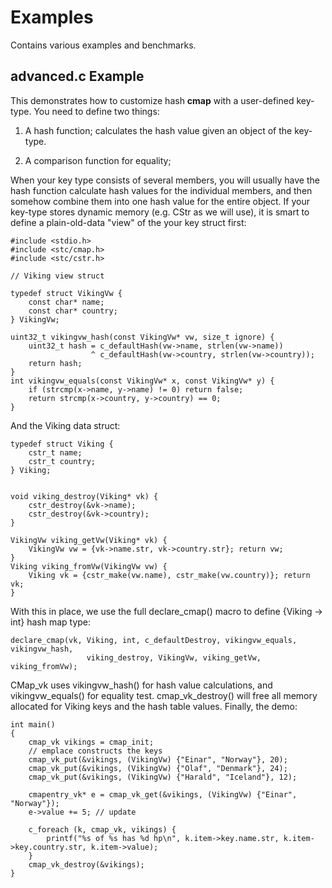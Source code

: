 Examples
========
Contains various examples and benchmarks.


advanced.c Example
------------------

This demonstrates how to customize hash **cmap** with a user-defined key-type. You need to define two things:

1. A hash function; calculates the hash value given an object of the key-type.

2. A comparison function for equality; 

When your key type consists of several members, you will usually have the hash function calculate hash values for the individual members, and then somehow combine them into one hash value for the entire object.
If your key-type stores dynamic memory (e.g. CStr as we will use), it is smart to define a plain-old-data "view" of the your key struct first:
```
#include <stdio.h>
#include <stc/cmap.h>
#include <stc/cstr.h>

// Viking view struct

typedef struct VikingVw {
    const char* name;
    const char* country;
} VikingVw;

uint32_t vikingvw_hash(const VikingVw* vw, size_t ignore) {
    uint32_t hash = c_defaultHash(vw->name, strlen(vw->name))
                  ^ c_defaultHash(vw->country, strlen(vw->country));
    return hash;
}
int vikingvw_equals(const VikingVw* x, const VikingVw* y) {
    if (strcmp(x->name, y->name) != 0) return false;
    return strcmp(x->country, y->country) == 0;
}

```
And the Viking data struct:
```
typedef struct Viking {
    cstr_t name;
    cstr_t country;
} Viking;


void viking_destroy(Viking* vk) {
    cstr_destroy(&vk->name);
    cstr_destroy(&vk->country);
}

VikingVw viking_getVw(Viking* vk) {
    VikingVw vw = {vk->name.str, vk->country.str}; return vw;
}
Viking viking_fromVw(VikingVw vw) {
    Viking vk = {cstr_make(vw.name), cstr_make(vw.country)}; return vk;
}

```
With this in place, we use the full declare_cmap() macro to define {Viking -> int} hash map type:
```
declare_cmap(vk, Viking, int, c_defaultDestroy, vikingvw_equals, vikingvw_hash, 
                 viking_destroy, VikingVw, viking_getVw, viking_fromVw);
```
CMap_vk uses vikingvw_hash() for hash value calculations, and vikingvw_equals() for equality test. cmap_vk_destroy() will free all memory allocated for Viking keys and the hash table values.
Finally, the demo:
```
int main()
{
    cmap_vk vikings = cmap_init;
    // emplace constructs the keys
    cmap_vk_put(&vikings, (VikingVw) {"Einar", "Norway"}, 20);
    cmap_vk_put(&vikings, (VikingVw) {"Olaf", "Denmark"}, 24);
    cmap_vk_put(&vikings, (VikingVw) {"Harald", "Iceland"}, 12);

    cmapentry_vk* e = cmap_vk_get(&vikings, (VikingVw) {"Einar", "Norway"});
    e->value += 5; // update 

    c_foreach (k, cmap_vk, vikings) {
        printf("%s of %s has %d hp\n", k.item->key.name.str, k.item->key.country.str, k.item->value);
    }
    cmap_vk_destroy(&vikings);
}
```
